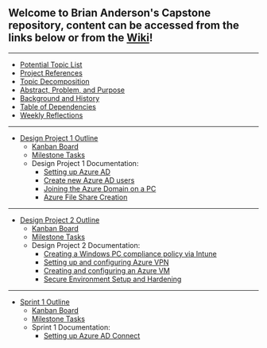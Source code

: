 ## Welcome to Brian Anderson's Capstone repository, content can be accessed from the links below or from the [Wiki](https://github.com/brian-anderson01/Capstone/wiki/)!
---
* [Potential Topic List](https://github.com/brian-anderson01/Capstone/wiki/Potential-Topic-List)
* [Project References](https://github.com/brian-anderson01/Capstone/wiki/Project-References)
* [Topic Decomposition](https://github.com/brian-anderson01/Capstone/wiki/Topic-Decomposition)
* [Abstract, Problem, and Purpose](https://github.com/brian-anderson01/Capstone/wiki/Abstract,-Problem,-and-Purpose)
* [Background and History](https://github.com/brian-anderson01/Capstone/wiki/Background-and-History)
* [Table of Dependencies](https://github.com/brian-anderson01/Capstone/wiki/Table-of-Dependencies)
* [Weekly Reflections](https://github.com/brian-anderson01/Capstone/wiki/Weekly-Reflections)
---
* [Design Project 1 Outline](https://github.com/brian-anderson01/Capstone/wiki/Design-Project-1-Outline)
  * [Kanban Board](https://github.com/brian-anderson01/Capstone/projects/1)
  * [Milestone Tasks](https://github.com/brian-anderson01/Capstone/milestone/2)
  * Design Project 1 Documentation:
    * [Setting up Azure AD](https://github.com/brian-anderson01/Capstone/wiki/Setting-up-Azure-AD)
    * [Create new Azure AD users](https://github.com/brian-anderson01/Capstone/wiki/Create-a-new-365-Azure-AD-user)
    * [Joining the Azure Domain on a PC](https://github.com/brian-anderson01/Capstone/wiki/Joining-the-Azure-Domain-on-a-PC)
    * [Azure File Share Creation](https://github.com/brian-anderson01/Capstone/wiki/Azure-File-Share-Creation)
---
* [Design Project 2 Outline](https://github.com/brian-anderson01/Capstone/wiki/Design-Project-2-Outline)
  * [Kanban Board](https://github.com/brian-anderson01/Capstone/projects/3)
  * [Milestone Tasks](https://github.com/brian-anderson01/Capstone/milestone/3)
  * Design Project 2 Documentation:
    * [Creating a Windows PC compliance policy via Intune](https://github.com/brian-anderson01/Capstone/wiki/Creating-a-Windows-PC-compliance-policy-via-Intune)
    * [Setting up and configuring Azure VPN](https://github.com/brian-anderson01/Capstone/wiki/Setting-up-and-configuring-Azure-VPN)
    * [Creating and configuring an Azure VM](https://github.com/brian-anderson01/Capstone/wiki/Creating-and-configuring-an-Azure-VM)
    * [Secure Environment Setup and Hardening](https://github.com/brian-anderson01/Capstone/wiki/Secure-Environment-Setup-and-Hardening)
---
* [Sprint 1 Outline](https://github.com/brian-anderson01/Capstone/wiki/Sprint-1-Outline)
  * [Kanban Board](https://github.com/brian-anderson01/Capstone/projects/4)
  * [Milestone Tasks](https://github.com/brian-anderson01/Capstone/milestone/4)
  * Sprint 1 Documentation:
    * [Setting up Azure AD Connect](https://github.com/brian-anderson01/Capstone/wiki/Setting-up-Azure-AD-Connect)
